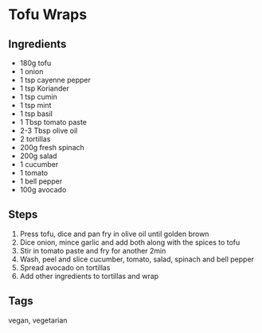 # Tofu Wraps

## Ingredients

* 180g tofu 
* 1 onion
* 1 tsp cayenne pepper
* 1 tsp Koriander
* 1 tsp cumin
* 1 tsp mint 
* 1 tsp basil
* 1 Tbsp tomato paste 
* 2-3 Tbsp olive oil 
* 2 tortillas 
* 200g fresh spinach
* 200g salad
* 1 cucumber 
* 1 tomato
* 1 bell pepper
* 100g avocado 

## Steps

1. Press tofu, dice and pan fry in olive oil until golden brown
2. Dice onion, mince garlic and add both along with the spices to tofu
3. Stir in tomato paste and fry for another 2min
4. Wash, peel and slice cucumber, tomato, salad, spinach and bell pepper
5. Spread avocado on tortillas
6. Add other ingredients to tortillas and wrap

## Tags
vegan, vegetarian
